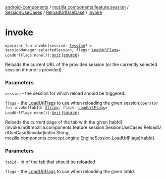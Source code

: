 [android-components](../../../index.md) / [mozilla.components.feature.session](../../index.md) / [SessionUseCases](../index.md) / [ReloadUrlUseCase](index.md) / [invoke](./invoke.md)

# invoke

`operator fun invoke(session: `[`Session`](../../../mozilla.components.browser.session/-session/index.md)`? = sessionManager.selectedSession, flags: `[`LoadUrlFlags`](../../../mozilla.components.concept.engine/-engine-session/-load-url-flags/index.md)` = LoadUrlFlags.none()): `[`Unit`](https://kotlinlang.org/api/latest/jvm/stdlib/kotlin/-unit/index.html) [(source)](https://github.com/mozilla-mobile/android-components/blob/master/components/feature/session/src/main/java/mozilla/components/feature/session/SessionUseCases.kt#L114)

Reloads the current URL of the provided session (or the currently
selected session if none is provided).

### Parameters

`session` - the session for which reload should be triggered.

`flags` - the [LoadUrlFlags](../../../mozilla.components.concept.engine/-engine-session/-load-url-flags/index.md) to use when reloading the given session.`operator fun invoke(tabId: `[`String`](https://kotlinlang.org/api/latest/jvm/stdlib/kotlin/-string/index.html)`, flags: `[`LoadUrlFlags`](../../../mozilla.components.concept.engine/-engine-session/-load-url-flags/index.md)` = LoadUrlFlags.none()): `[`Unit`](https://kotlinlang.org/api/latest/jvm/stdlib/kotlin/-unit/index.html) [(source)](https://github.com/mozilla-mobile/android-components/blob/master/components/feature/session/src/main/java/mozilla/components/feature/session/SessionUseCases.kt#L129)

Reloads the current page of the tab with the given [tabId](invoke.md#mozilla.components.feature.session.SessionUseCases.ReloadUrlUseCase$invoke(kotlin.String, mozilla.components.concept.engine.EngineSession.LoadUrlFlags)/tabId).

### Parameters

`tabId` - id of the tab that should be reloaded

`flags` - the [LoadUrlFlags](../../../mozilla.components.concept.engine/-engine-session/-load-url-flags/index.md) to use when reloading the given tabId.